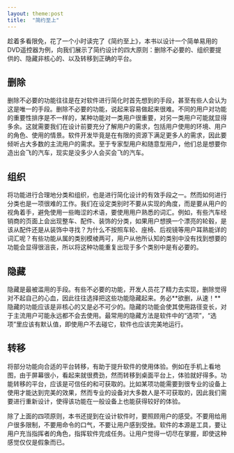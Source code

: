 ```yaml
---
layout: theme:post
title:  "简约至上"
---
```

趁着多看限免，花了一个小时读完了《简约至上》，本书以设计一个简单易用的DVD遥控器为例，向我们展示了简约设计的四大原则：删除不必要的、组织要提供的、隐藏非核心的、以及转移到正确的平台。

## 删除
删除不必要的功能往往是在对软件进行简化时首先想到的手段，甚至有些人会认为这是唯一的手段。删除不必要的功能，说起来容易做起来很难。不同的用户对功能的重要性排序是不一样的，某种功能对一类用户很重要，对另一类用户可能就显得多余。这就需要我们在设计前要充分了解用户的需求，包括用户使用的环境、用户的角色、使用的情景。软件开发毕竟是在有限的资源下满足更多人的需求，因此要倾听占大多数的主流用户的需求。至于专家型用户和随意型用户，他们总是想要你造出会飞的汽车，现实是没多少人会买会飞的汽车。


## 组织
将功能进行合理地分类和组织，也是进行简化设计的有效手段之一。然而如何进行分类也是一项很难的工作。我们在设定类别时不要从实现的角度，而是要从用户的视角着手，避免使用一些晦涩的术语，要使用用户熟悉的词汇。例如，有些汽车经销商的页面上会出现整车、配件、装饰的分类，如果用户想换一个漂亮的轮毂，是该从配件还是从装饰中寻找？为什么不按照车轮、座椅、后视镜等用户耳熟能详的词汇呢？有些功能从属的类别模棱两可，用户从他所认知的类别中没有找到想要的功能会显得很沮丧，所以将这种功能重复出现于多个类别中是有必要的。


## 隐藏
隐藏是最被滥用的手段。有些不必要的功能，开发人员花了精力去实现，删除觉得对不起自己的心血，因此往往选择把这些功能隐藏起来。务必**欲删，从速！**隐藏的功能应该是非核心的又是必不可少的。隐藏的功能会使其使用路径变长，对于主流用户可能永远都不会去使用。最常用的隐藏方法是软件中的“选项”，“选项”里应该有默认值，即使用户不去碰它，软件也应该完美地运行。


## 转移
将部分功能向合适的平台转移，有助于提升软件的使用体验。例如在手机上看地图，由于屏幕很小，看起来就很费劲，然而转移到桌面平台上，体验就好得多。功能转移的平台，应该是可信任的和可获取的。比如某项功能需要到很专业的设备上使用才能达到完美的效果，然而专业的设备对大多数人是不可获取的，因此我们需要进行重新设计，使得该功能在一般设备上也能获得较好的体验。


除了上面的四项原则，本书还提到在设计软件时，要照顾用户的感受。不要用给用户很多限制，不要用命令的口气，不要让用户感到受挫。软件的本源是工具，要让用户充当指挥者的角色，指挥软件完成任务。让用户觉得一切尽在掌握，即使这种感觉仅仅是假象而已。
